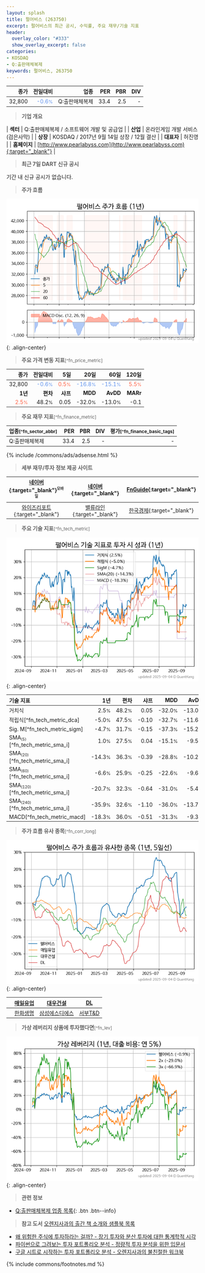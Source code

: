 ```yaml
---
layout: splash
title: 펄어비스 (263750)
excerpt: 펄어비스의 최근 공시, 수익률, 주요 재무/기술 지표
header:
  overlay_color: "#333"
  show_overlay_excerpt: false
categories:
- KOSDAQ
- Q:출판매체복제
keywords: 펄어비스, 263750
---
```


| **종가** | **전일대비** | **업종** | **PER** | **PBR** | **DIV** |
| -------: | -----------: | -------: | ------: | ------: | ------: |
| 32,800 | <span style="color: cornflowerblue">-0.6<small>%</small></span> | Q:출판매체복제 | 33.4 | 2.5 | - |

<!-- more -->


> **기업 개요**<a id="company"></a>

| <span style="white-space:nowrap;">**섹터**</span> | Q:출판매체복제 / 소프트웨어 개발 및 공급업 |
| <span style="white-space:nowrap;">**산업**</span> | 온라인게임 개발 서비스(검은사막) |
| <span style="white-space:nowrap;">**상장**</span> | KOSDAQ / 2017년 9월 14일 상장 / 12월 결산 |
| <span style="white-space:nowrap;">**대표자**</span> | 허진영 |
| <span style="white-space:nowrap;">**홈페이지**</span> | [http://www.pearlabyss.com](http://www.pearlabyss.com){:target="_blank"} |


> **최근 7일 DART 신규 공시**<a id="dart"></a>

기간 내 신규 공시가 없습니다.


> **주가 흐름**<a id="price"></a>

![263750](/stock/images/263750.png){: .align-center}


> **주요 가격 변동 지표**<small>[^fn_price_metric]</small>

| **종가** | **전일대비** | **5일** | **20일** | **60일** | **120일** |
| -------: | -----------: | ------: | -------: | -------: | --------: |
| 32,800 | <span style="color: cornflowerblue">-0.6<small>%</small></span> | <span style="color: tomato">0.5<small>%</small></span> | <span style="color: cornflowerblue">-16.8<small>%</small></span> | <span style="color: cornflowerblue">-15.1<small>%</small></span> | <span style="color: tomato">5.5<small>%</small></span> |
| **1년** | **편차** | **샤프** | **MDD** | **AvDD** | **MARr** |
| <span style="color: tomato">2.5<small>%</small></span> | 48.2<small>%</small> | 0.05 | -32.0<small>%</small> | -13.0<small>%</small> | -0.1 |


> **주요 재무 지표**<small>[^fn_finance_metric]</small>

| **업종**<small>[^fn_sector_abbr]</small> | **PER** | **PBR** | **DIV** | **평가**<small>[^fn_finance_basic_tags]</small> |
| :--------------------------------------- | ------: | ------: | ------: | ----------------------------------------------: |
| Q:출판매체복제 | 33.4 | 2.5 | - | - |



{% include /commons/ads/adsense.html %}

> **세부 재무/투자 정보 제공 사이트**

| [네이버](https://m.stock.naver.com/domestic/stock/263750/finance/summary){:target="_blank"}<sup><small>모바일</small></sup> | [네이버](https://finance.naver.com/item/coinfo.naver?code=263750){:target="_blank"} | [FnGuide](https://comp.fnguide.com/SVO2/ASP/SVD_Invest.asp?gicode=A263750&MenuYn=Y){:target="_blank"} |
| :---: | :---: | :---: |
| [와이즈리포트](https://comp.wisereport.co.kr/company/c1040001.aspx?cmp_cd=263750){:target="_blank"} | [밸류라인](https://www.valueline.co.kr/finance/summary/263750){:target="_blank"} | [한국경제](https://markets.hankyung.com/stock/263750/financial-summary){:target="_blank"} |


> **주요 기술 지표**<small>[^fn_tech_metric]</small>


![263750](/stock/images/263750_tech.png){: .align-center}

| **기술 지표** | **1년** | **편차** | **샤프** | **MDD** | **AvDD** |
| :------------ | ------: | -----------: | -------: | ------: | -------: |
| 거치식 | 2.5<small>%</small> | 48.2<small>%</small> | 0.05 | -32.0<small>%</small> | -13.0<small>%</small> |
| 적립식[^fn_tech_metric_dca] | -5.0<small>%</small> | 47.5<small>%</small> | -0.10 | -32.7<small>%</small> | -11.6<small>%</small> |
| Sig. M[^fn_tech_metric_sigm] | -4.7<small>%</small> | 31.7<small>%</small> | -0.15 | -37.3<small>%</small> | -15.2<small>%</small> |
| SMA<small><sub>(5)</sub></small>[^fn_tech_metric_sma_i] | 1.0<small>%</small> | 27.5<small>%</small> | 0.04 | -15.1<small>%</small> | -9.5<small>%</small> |
| SMA<small><sub>(20)</sub></small>[^fn_tech_metric_sma_i] | -14.3<small>%</small> | 36.3<small>%</small> | -0.39 | -28.8<small>%</small> | -10.2<small>%</small> |
| SMA<small><sub>(60)</sub></small>[^fn_tech_metric_sma_i] | -6.6<small>%</small> | 25.9<small>%</small> | -0.25 | -22.6<small>%</small> | -9.6<small>%</small> |
| SMA<small><sub>(120)</sub></small>[^fn_tech_metric_sma_i] | -20.7<small>%</small> | 32.3<small>%</small> | -0.64 | -31.0<small>%</small> | -5.4<small>%</small> |
| SMA<small><sub>(240)</sub></small>[^fn_tech_metric_sma_i] | -35.9<small>%</small> | 32.6<small>%</small> | -1.10 | -36.0<small>%</small> | -13.7<small>%</small> |
| MACD[^fn_tech_metric_macd] | -18.3<small>%</small> | 36.0<small>%</small> | -0.51 | -31.3<small>%</small> | -9.3<small>%</small> |


> **주가 흐름 유사 종목**<a id="corr"></a><small>[^fn_corr_long]</small>

![263750](/stock/images/263750_corr.png){: .align-center}

|       | [매일유업](/267980/) | [대우건설](/047040/) | [DL](/000210/) |
| :---: | :------------------------------------: | :------------------------------------: | :------------------------------------: |
|       | [한화생명](/088350/) | [삼성에스디에스](/018260/) | [서부T&D](/006730/) |


> **가상 레버리지 상품에 투자했다면**<a id="2x"></a><small>[^fn_lev]</small>

![263750](/stock/images/263750_2x.png){: .align-center}


> **관련 정보**

- [Q:출판매체복제 업종 목록](/stats/sector/kosdaq_업종_출판매체복제_종목/){: .btn .btn--info}

> **참고 도서** [오렌지사과의 출간 책 소개와 샘플북 목록](https://kongdori.tistory.com/691)

- [왜 위험한 주식에 투자하라는 걸까? - 장기 투자와 분산 투자에 대한 통계학적 시각](https://kongdori.tistory.com/421)
- [파이썬으로 그려보는 투자 포트폴리오 분석  - 정량적 투자 분석을 위한 입문서](https://kongdori.tistory.com/643)
- [구글 시트로 시작하는 투자 포트폴리오 분석 - 오렌지사과의 불친절한 워크북](https://kongdori.tistory.com/449)


{% include commons/footnotes.md %}
